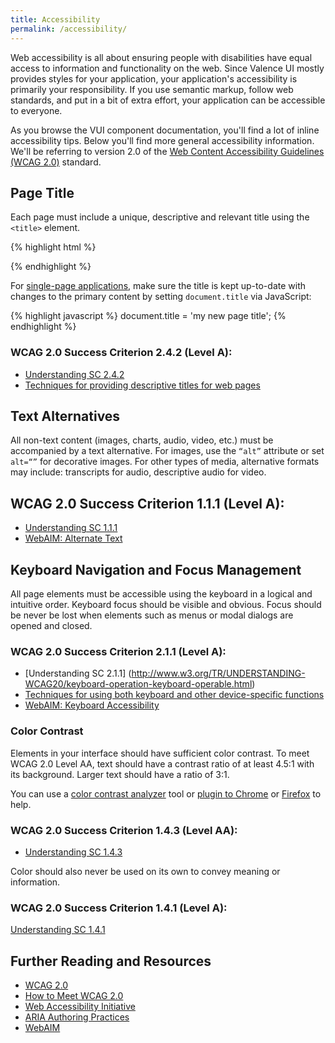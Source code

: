 ```yaml
---
title: Accessibility
permalink: /accessibility/
---
```


Web accessibility is all about ensuring people with disabilities have equal access to information and functionality on the web. Since Valence UI mostly provides styles for your application, your application's accessibility is primarily your responsibility. If you use semantic markup, follow web standards, and put in a bit of extra effort, your application can be accessible to everyone.

As you browse the VUI component documentation, you'll find a lot of inline accessibility tips. Below you'll find more general accessibility information. We'll be referring to version 2.0 of the [Web Content Accessibility Guidelines (WCAG 2.0)](http://www.w3.org/TR/WCAG20/) standard.

## Page Title

Each page must include a unique, descriptive and relevant title using the `<title>` element.

{% highlight html %}
<!DOCTYPE html>
<html>
<head>
  <title>Unique, descriptive page title</title>
</head>
</html>
{% endhighlight %}

For [single-page applications](https://en.wikipedia.org/wiki/Single-page_application), make sure the title is kept up-to-date with changes to the primary content by setting `document.title` via JavaScript:

{% highlight javascript %}
  document.title = 'my new page title';
{% endhighlight %}

### WCAG 2.0 Success Criterion 2.4.2 (Level A):

* [Understanding SC 2.4.2](http://www.w3.org/TR/UNDERSTANDING-WCAG20/navigation-mechanisms-title.html)
* [Techniques for providing descriptive titles for web pages](http://www.w3.org/TR/2013/NOTE-WCAG20-TECHS-20130905/G88)

## Text Alternatives

All non-text content (images, charts, audio, video, etc.) must be accompanied by a text alternative. For images, use the `“alt”` attribute or set `alt=“”` for decorative images. For other types of media, alternative formats may include: transcripts for audio, descriptive audio for video.

## WCAG 2.0 Success Criterion 1.1.1 (Level A):

* [Understanding SC 1.1.1](http://www.w3.org/TR/UNDERSTANDING-WCAG20/text-equiv-all.html)
* [WebAIM: Alternate Text](http://webaim.org/techniques/alttext/)

## Keyboard Navigation and Focus Management

All page elements must be accessible using the keyboard in a logical and intuitive order. Keyboard focus should be visible and obvious. Focus should be never be lost when elements such as menus or modal dialogs are opened and closed.

### WCAG 2.0 Success Criterion 2.1.1 (Level A):

* [Understanding SC 2.1.1] (http://www.w3.org/TR/UNDERSTANDING-WCAG20/keyboard-operation-keyboard-operable.html)
* [Techniques for using both keyboard and other device-specific functions](http://www.w3.org/TR/2013/NOTE-WCAG20-TECHS-20130905/SCR20)
* [WebAIM: Keyboard Accessibility](http://webaim.org/techniques/keyboard/)

### Color Contrast

Elements in your interface should have sufficient color contrast. To meet WCAG 2.0 Level AA, text should have a contrast ratio of at least 4.5:1 with its background. Larger text should have a ratio of 3:1.

You can use a [color contrast analyzer](http://www.visionaustralia.org/digital-access-cca>) tool or [plugin to Chrome](https://chrome.google.com/webstore/detail/accessibility-developer-t/fpkknkljclfencbdbgkenhalefipecmb?hl=en) or [Firefox](https://addons.mozilla.org/en-US/firefox/addon/accessibility-evaluation-toolb/) to help.

### WCAG 2.0 Success Criterion 1.4.3 (Level AA):

* [Understanding SC 1.4.3](http://www.w3.org/TR/UNDERSTANDING-WCAG20/visual-audio-contrast-contrast.html)

Color should also never be used on its own to convey meaning or information.

### WCAG 2.0 Success Criterion 1.4.1 (Level A):

[Understanding SC 1.4.1](http://www.w3.org/TR/UNDERSTANDING-WCAG20/visual-audio-contrast-without-color.html)

## Further Reading and Resources

* [WCAG 2.0](http://www.w3.org/WAI/intro/wcag20)
* [How to Meet WCAG 2.0](http://www.w3.org/WAI/WCAG20/quickref/)
* [Web Accessibility Initiative](http://www.w3.org/WAI/)
* [ARIA Authoring Practices](http://www.w3.org/TR/wai-aria-practices/)
* [WebAIM](http://webaim.org/)

